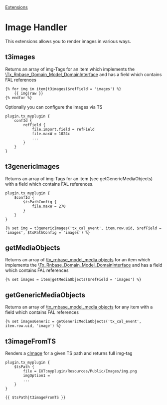 [Extensions](../extensions.md)

# Image Handler

This extensions allows you to render images in various ways.

## t3images

Returns an array of img-Tags for an item which implements the [\Tx_Rnbase_Domain_Model_DomainInterface](https://github.com/digedag/rn_base/blob/master/Classes/Domain/Model/DomainInterface.php) and has a field which contains FAL references

```twig
{% for img in item|t3images($refField = 'images') %}
    {{ img|raw }}
{% endfor %}
```

Optionally you can configure the images via TS
```
plugin.tx_myplugin {
    confId {
        refField {
            file.import.field = refField
            file.maxW = 1024c
            ...
        }
    }
}
```

## t3genericImages

Returns an array of img-Tags for an item (see getGenericMediaObjects) with a field which contains FAL references.

```
plugin.tx_myplugin {
    $confId {
        $tsPathConfig {
            file.maxW = 270
        }
    }
}
```
```twig
{% set img = t3genericImages('tx_cal_event', item.row.uid, $refField = 'images', $tsPathConfig = 'images') %}
```


## getMediaObjects

Returns an array of [\tx_rnbase_model_media objects](https://github.com/digedag/rn_base/blob/master/model/class.tx_rnbase_model_media.php) for an item which implements the [\Tx_Rnbase_Domain_Model_DomainInterface](https://github.com/digedag/rn_base/blob/master/Classes/Domain/Model/DomainInterface.php) and has a field which contains FAL references

```twig
{% set images = item|getMediaObjects($refField = 'images') %}
```


## getGenericMediaObjects

Returns an array of [\tx_rnbase_model_media objects](https://github.com/digedag/rn_base/blob/master/model/class.tx_rnbase_model_media.php) for any item with a field which contains FAL references

```twig
{% set imagesGeneric = getGenericMediaObjects('tx_cal_event', item.row.uid, 'image') %}
```


## t3imageFromTS

Renders a [cImage](https://docs.typo3.org/typo3cms/TyposcriptReference/ContentObjects/Image/Index.html) for a given TS path and returns full img-tag

```
plugin.tx_myplugin {
    $tsPath {
        file = EXT:myplugin/Resources/Public/Images/img.png
        imgOption1 =
        ...
    }
}
```
```twig
{{ $tsPath|t3imageFromTS }}
```
